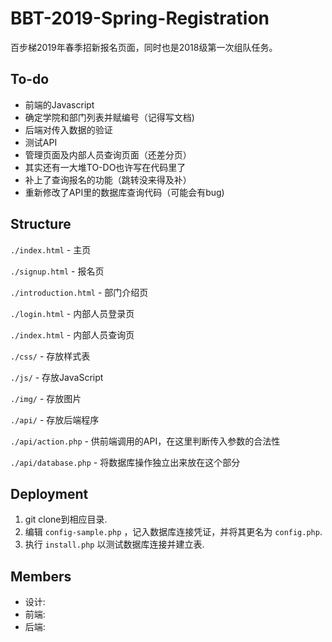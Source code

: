 # BBT-2019-Spring-Registration
百步梯2019年春季招新报名页面，同时也是2018级第一次组队任务。

## To-do
* 前端的Javascript
* 确定学院和部门列表并赋编号（记得写文档)
* 后端对传入数据的验证
* 测试API
* 管理页面及内部人员查询页面（还差分页）
* 其实还有一大堆TO-DO也许写在代码里了
* 补上了查询报名的功能（跳转没来得及补）
* 重新修改了API里的数据库查询代码（可能会有bug)

## Structure
`./index.html` - 主页

`./signup.html` - 报名页

`./introduction.html` - 部门介绍页

`./login.html` - 内部人员登录页

`./index.html` - 内部人员查询页 

`./css/` - 存放样式表

`./js/` - 存放JavaScript

`./img/` - 存放图片

`./api/` - 存放后端程序

`./api/action.php` - 供前端调用的API，在这里判断传入参数的合法性

`./api/database.php` - 将数据库操作独立出来放在这个部分

## Deployment
1. git clone到相应目录.
2. 编辑 `config-sample.php` ，记入数据库连接凭证，并将其更名为 `config.php`.
3. 执行 `install.php` 以测试数据库连接并建立表.

## Members
* 设计:
* 前端:
* 后端:
